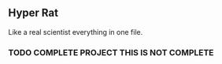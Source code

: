 ## Hyper Rat

Like a real scientist everything in one file.

### TODO COMPLETE PROJECT THIS IS NOT COMPLETE
